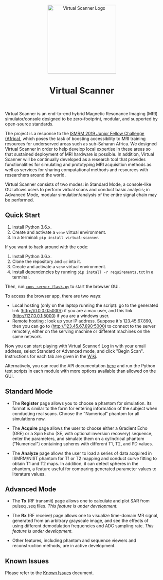 <p align="center"> <a>
<img title="Virtual Scanner Logo" src="https://github.com/imr-framework/imr-framework.github.io/blob/master/img/portfolio/virtual-scanner.png" width="225">
</a></p>
<h1 align="center"> Virtual Scanner </h1> <br>

Virtual Scanner is an end-to-end hybrid Magnetic Resonance Imaging (MRI) simulator/console designed to be zero-footprint, modular, and supported by open-source standards.

The project is a response to the [ISMRM 2019 Junior Fellow Challenge (Africa)](https://www.ismrm.org/2019-junior-fellow-challenge/africa/), which poses the task of boosting accessibility to MRI training resources for underserved areas such as sub-Saharan Africa. We designed Virtual Scanner in order to help develop local expertise in these areas so that sustained deployment of MRI hardware is possible. In addition, Virtual Scanner will be continually developed as a research tool that provides functionalities for simulating and prototyping MRI acquisition methods as well as services for sharing computational methods and resources with researchers around the world.

Virtual Scanner consists of two modes: in Standard Mode, a console-like GUI allows users to perform virtual scans and conduct basic analysis; in Advanced Mode, modular simulation/analysis of the entire signal chain may be performed.  

## Quick Start
1. Install Python 3.6.x.
2. Create and activate a `venv` virtual environment.
3. In a terminal: `pip install virtual-scanner`.

If you want to hack around with the code:
1. Install Python 3.6.x.
2. Clone the repository and `cd` into it.
3. Create and activate a `venv` virtual environment.
4. Install dependencies by running `pip install -r requirements.txt` in a terminal.

Then, run [`coms_server_flask.py`](https://github.com/imr-framework/virtual-scanner/blob/ISMRM2019/virtualscanner/coms/coms_ui/coms_server_flask.py) to start the browser GUI.

To access the browser app, there are two ways:
* Local hosting (only on the laptop running the script): go to the generated link (http://0.0.0.0:5000/) if you are a mac user, and this link (http://127.0.0.1:5000) if you are a windows user.  
* Remote hosting : look up your IP address. Suppose it's 123.45.67.890, then you can go to (http://123.45.67.890:5000) to connect to the server remotely, either on the serving machine or different machines on the same network.

Now you can start playing with Virtual Scanner! Log in with your email address, select Standard or Advanced mode, and click "Begin Scan". Instructions for each tab are given in the [Wiki](https://github.com/imr-framework/virtual-scanner/wiki).

Alternatively, you can read the API documentation [here](https://imr-framework.github.io/virtual-scanner/) and run the Python test scripts in each module with more options available than allowed on the GUI.

## Standard Mode
* The **Register** page allows you to choose a phantom for simulation. Its format is similar to the form for entering information of the subject when conducting real scans. Choose the "Numerical" phantom for all simulations now.

* The **Acquire** page allows the user to choose either a Gradient Echo (GRE) or a Spin Echo (SE, with optional inversion recovery) sequence, enter the parameters, and simulate them on a cylindrical phantom ("Numerical") containing spheres with different T1, T2, and PD values.

* The **Analyze** page allows the user to load a series of data acquired in ISMRM/NIST phantom for T1 or T2 mapping and conduct curve fitting to obtain T1 and T2 maps. In addition, it can detect spheres in the phantom, a feature useful for comparing generated parameter values to literature values.

## Advanced Mode
* The **Tx** (RF transmit) page allows one to calculate and plot SAR from pulseq .seq files. *This feature is under development.*

* The **Rx** (RF receive) page allows one to visualize time-domain MR signal, generated from an arbitrary grayscale image, and see the effects of using different demodulation frequencies and ADC sampling rate. *This feature is under development.*

* Other features, including phantom and sequence viewers and reconstruction methods, are in active development.

## Known Issues
Please refer to the [Known Issues](https://github.com/imr-framework/virtual-scanner/blob/master/KNOWN_ISSUES.md) document.
